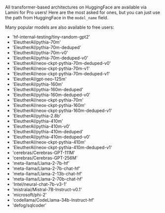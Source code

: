 
All transformer-based architectures on HuggingFace are available via Lamini for Pro users! Here are the most asked for ones, but you can just use the path from HuggingFace in the `model_name` field.

Many popular models are also available to free users:
- 'hf-internal-testing/tiny-random-gpt2'
- 'EleutherAI/pythia-70m'
- 'EleutherAI/pythia-70m-deduped'
- 'EleutherAI/pythia-70m-v0'
- 'EleutherAI/pythia-70m-deduped-v0'
- 'EleutherAI/neox-ckpt-pythia-70m-deduped-v0'
- 'EleutherAI/neox-ckpt-pythia-70m-v1'
- 'EleutherAI/neox-ckpt-pythia-70m-deduped-v1'
- 'EleutherAI/gpt-neo-125m'
- 'EleutherAI/pythia-160m'
- 'EleutherAI/pythia-160m-deduped'
- 'EleutherAI/pythia-160m-deduped-v0'
- 'EleutherAI/neox-ckpt-pythia-70m'
- 'EleutherAI/neox-ckpt-pythia-160m'
- 'EleutherAI/neox-ckpt-pythia-160m-deduped-v1'
- 'EleutherAI/pythia-2.8b'
- 'EleutherAI/pythia-410m'
- 'EleutherAI/pythia-410m-v0'
- 'EleutherAI/pythia-410m-deduped'
- 'EleutherAI/pythia-410m-deduped-v0'
- 'EleutherAI/neox-ckpt-pythia-410m'
- 'EleutherAI/neox-ckpt-pythia-410m-deduped-v1'
- 'cerebras/Cerebras-GPT-111M'
- 'cerebras/Cerebras-GPT-256M'
- 'meta-llama/Llama-2-7b-hf'
- 'meta-llama/Llama-2-7b-chat-hf'
- 'meta-llama/Llama-2-13b-chat-hf'
- 'meta-llama/Llama-2-70b-chat-hf'
- 'Intel/neural-chat-7b-v3-1'
- 'mistralai/Mistral-7B-Instruct-v0.1'
- 'microsoft/phi-2'
- 'codellama/CodeLlama-34b-Instruct-hf'
- 'defog/sqlcoder'

<!-- | Model name (size) | `model_name` field | Context size | Tier | Requests per month (limit)
| ----------------- | ------------------ | ------------ | ---- | ------------------ |
| Llama 2 Chat (7B) | `meta-llama/Llama-2-7b-chat-hf` | 4096 | Free | 1,000 |
| Llama 2 Chat (7B) | `meta-llama/Llama-2-7b-chat-hf` | 4096 | Pro | 10,000 |
| Llama 2 Chat (13B) | `meta-llama/Llama-2-13b-chat-hf` | 4096 | Pro | 10,000 |
| Llama 2 Chat (13B) | `meta-llama/Llama-2-13b-chat-hf` | 4096 | Organization | Unlimited |
| Llama 2 Chat (70B) | `meta-llama/Llama-2-70b-chat-hf` | 4096 | Pro | 10,000 |
| Llama 2 Chat (70B) | `meta-llama/Llama-2-70b-chat-hf` | 4096 | Organization | Unlimited |
| Mistral Instruct (7B) | `mistralai/Mistral-7B-Instruct-v0.1` | 4096 | Free | 1,000 |
| Mistral Instruct (7B) | `mistralai/Mistral-7B-Instruct-v0.1` | 4096 | Pro | 10,000 |
| Mistral Instruct (7B) | `mistralai/Mistral-7B-Instruct-v0.1` | 4096 | Organization | Unlimited |
| Top of 7B LLM Leaderboard | see [leaderboard](https://huggingface.co/spaces/HuggingFaceH4/open_llm_leaderboard) | xxxxxx | Free | 1,000 |
| Top of 7B LLM Leaderboard | see [leaderboard](https://huggingface.co/spaces/HuggingFaceH4/open_llm_leaderboard) | xxxxxx | Pro | 10,000 |
| Top of 7B LLM Leaderboard | see [leaderboard](https://huggingface.co/spaces/HuggingFaceH4/open_llm_leaderboard) | xxxxxx | Organization | Unlimited | -->
